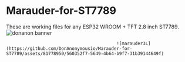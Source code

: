 # Marauder-for-ST7789
These are working files for any ESP32 WROOM + TFT 2.8 inch ST7789.
![donanon banner](https://github.com/DonAnonymousio/Marauder-for-ST7789/assets/81778950/ca09f5b8-8efe-487a-a800-f6927b470a38)

                                              ![marauder3L](https://github.com/DonAnonymousio/Marauder-for-ST7789/assets/81778950/560352f7-5649-4b64-b9f7-31b39144649f) 
